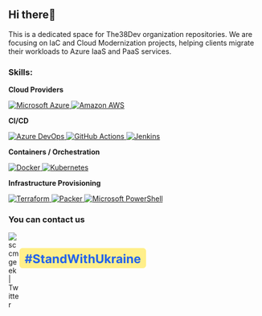 ## Hi there👋

This is a dedicated space for The38Dev organization repositories. We are focusing on IaC and Cloud Modernization projects, helping clients migrate their workloads to Azure IaaS and PaaS services.

### Skills: 

<p align="left">
<strong>Cloud Providers</strong> <p>

  <a href="https://portal.azure.com" target="_blank">
    <img src="https://img.shields.io/badge/microsoft%20azure-0089D6?style=for-the-badge&logo=microsoft-azure&logoColor=white" alt="Microsoft Azure">
  </a>

  <a href="https://aws.amazon.com/" target="_blank">
    <img src="https://img.shields.io/badge/Amazon_AWS-FF9900?style=for-the-badge&logo=amazonaws&logoColor=white" alt="Amazon AWS">
  </a>
</p>

<p align="left">
<strong>CI/CD</strong> <p>

  <a href="https://dev.azure.com" target="_blank">
    <img src="https://img.shields.io/badge/Azure_DevOps-0078D7?style=for-the-badge&logo=azure-devops&logoColor=white" alt="Azure DevOps">
  </a>
  
  <a href="https://github.com/features/actions" target="_blank">
    <img src="https://img.shields.io/badge/GitHub_Actions-2088FF?style=for-the-badge&logo=github-actions&logoColor=white" alt="GitHub Actions"> 
  </a>
  
  <a href="https://www.jenkins.io" target="_blank">
    <img src="https://img.shields.io/badge/Jenkins-D24939?style=for-the-badge&logo=Jenkins&logoColor=white" alt="Jenkins">
  </a>
</p>

<p align="left">
<strong>Containers / Orchestration</strong> <p>

  <a href="https://www.docker.com" target="_blank">
    <img src="https://img.shields.io/badge/Docker-2CA5E0?style=for-the-badge&logo=docker&logoColor=white" alt="Docker">
  </a>
  
  <a href="https://kubernetes.io" target="_blank">
    <img src="https://img.shields.io/badge/kubernetes-326ce5.svg?&style=for-the-badge&logo=kubernetes&logoColor=white" alt="Kubernetes">
  </a>
</p>

<p align="left">
<strong>Infrastructure Provisioning</strong> <p>

   <a href="https://www.terraform.io" target="_blank">
    <img src="https://img.shields.io/badge/Terraform-7B42BC?style=for-the-badge&logo=terraform&logoColor=white" alt="Terraform">
  </a>
  
  <a href="https://www.packer.io" target="_blank">
    <img src="https://img.shields.io/static/v1?style=for-the-badge&message=Packer&color=02A8EF&logo=Packer&logoColor=FFFFFF&label=" alt="Packer">
  </a>

  <a href="https://docs.microsoft.com/en-us/powershell" target="_blank">
    <img src="https://img.shields.io/badge/powershell-5391FE?style=for-the-badge&logo=powershell&logoColor=white" alt="Microsoft PowerShell">
  </a>
</p>

### You can contact us

[<img align="left" alt="sccmgeek | Twitter" width="22" src="https://cdn.jsdelivr.net/npm/simple-icons@v3/icons/twitter.svg" />][twitter]<br/>

[![StandWithUkraine](https://raw.githubusercontent.com/vshymanskyy/StandWithUkraine/main/badges/StandWithUkraine.svg)](https://github.com/vshymanskyy/StandWithUkraine/blob/main/docs/README.md)

[twitter]: https://twitter.com/sccmgeek
[terraform]: https://www.terraform.io
[azuredevops]: https://dev.azure.com
[jenkins]: https://www.jenkins.io
[powershell]: https://docs.microsoft.com/en-us/powershell
[docker]: https://www.docker.com
[icons]: https://github.com/alexandresanlim/Badges4-README.md-Profile

